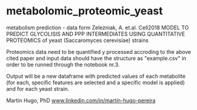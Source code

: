 # metabolomic_proteomic_yeast
metabolism prediction - data form Zelezniak, A. et.al. Cell2018
MODEL TO PREDICT GLYCOLISIS AND PPP INTERMEDIATES USING QUANTITATIVE PROTEOMICS of yeast (Saccaromyces cerevisiae) strains

Proteomics data need to be quantified y processed accroding to the above cited paper and input data should have the structure as "example.csv"
in order to be runned through the notebook nr.3.

Output will be a new dataframe with predicted values of each metabolite (for each, specific features are selected and a specific model is applied)
and for each yeast strain.

Martín Hugo, PhD
www.linkedin.com/in/martín-hugo-pereira
